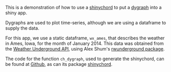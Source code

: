 This is a demonstration of how to use a [shinychord](http://ijlyttle.github.io/shinychord/) to put a [dygraph](https://rstudio.github.io/dygraphs/) into a shiny app.

Dygraphs are used to plot time-series, although we are using a dataframe to supply the data.

For this app, we use a static dataframe, `wx_ames`, that describes the weather in Ames, Iowa, for the month of January 2014. This data was obtained from the [Weather Underground API](http://www.wunderground.com/weather/api), using Alex Shum's [rwunderground package](https://cran.r-project.org/web/packages/rwunderground/index.html).

The code for the function `ch_dygraph`, used to generate the shinychord, can be found at  [Github](https://github.com/ijlyttle/shinychord/blob/master/R/ch_dygraph.R), as can its package [shinychord](http://github.com/ijlyttle/shinychord/). 


